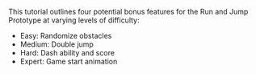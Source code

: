 

This tutorial outlines four potential bonus features for the Run and Jump Prototype at varying levels of difficulty: 
* Easy: Randomize obstacles
* Medium: Double jump
* Hard: Dash ability and score
* Expert: Game start animation
